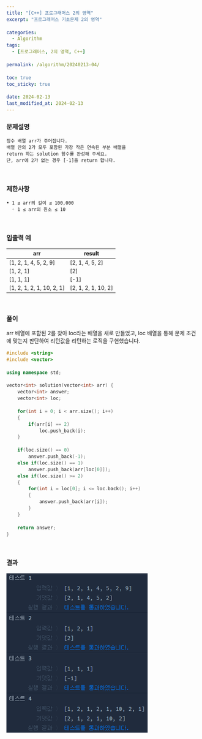 ```yaml
---
title: "[C++] 프로그래머스 2의 영역"
excerpt: "프로그래머스 기초문제 2의 영역"

categories:
  - Algorithm
tags:
  - [프로그래머스, 2의 영역, C++]

permalink: /algorithm/20240213-04/

toc: true
toc_sticky: true

date: 2024-02-13
last_modified_at: 2024-02-13
---
```


### 문제설명

    정수 배열 arr가 주어집니다.
    배열 안의 2가 모두 포함된 가장 작은 연속된 부분 배열을
    return 하는 solution 함수를 완성해 주세요.
    단, arr에 2가 없는 경우 [-1]을 return 합니다.

<br/>

### 제한사항

    • 1 ≤ arr의 길이 ≤ 100,000
      ◦ 1 ≤ arr의 원소 ≤ 10

<br/>

### 입출력 예

|arr|result|
|---|---|
|[1, 2, 1, 4, 5, 2, 9]|[2, 1, 4, 5, 2]|
|[1, 2, 1]|[2]|
|[1, 1, 1]|[-1]|
|[1, 2, 1, 2, 1, 10, 2, 1]|[2, 1, 2, 1, 10, 2]|

<br/>

### 풀이

arr 배열에 포함된 2를 찾아 loc라는 배열을 새로 만들었고, loc 배열을 통해 문제 조건에 맞는지 판단하여 리턴값을 리턴하는 로직을 구현했습니다.

```cpp
#include <string>
#include <vector>

using namespace std;

vector<int> solution(vector<int> arr) {
    vector<int> answer;
    vector<int> loc;
    
    for(int i = 0; i < arr.size(); i++)
    {
        if(arr[i] == 2)
            loc.push_back(i);
    }
    
    if(loc.size() == 0)
        answer.push_back(-1);
    else if(loc.size() == 1)
        answer.push_back(arr[loc[0]]);
    else if(loc.size() >= 2)
    {
        for(int i = loc[0]; i <= loc.back(); i++)
        {
            answer.push_back(arr[i]);
        }
    }
    
    return answer;
}
```

<br/>

### 결과
![코드 실행결과](/assets/images/posts_img/20240213-04/001.png "코드 실행결과")

<script async src="https://pagead2.googlesyndication.com/pagead/js/adsbygoogle.js?client=ca-pub-9590884639502637"
     crossorigin="anonymous"></script>
<!-- devlogbase_01 -->
<ins class="adsbygoogle"
     style="display:block"
     data-ad-client="ca-pub-9590884639502637"
     data-ad-slot="4742297382"
     data-ad-format="auto"
     data-full-width-responsive="true"></ins>
<script>
     (adsbygoogle = window.adsbygoogle || []).push({});
</script>
